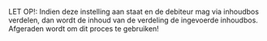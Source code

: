 LET OP!: Indien deze instelling aan staat en de debiteur mag via inhoudbos verdelen, dan wordt de inhoud van de verdeling de ingevoerde inhoudbos. Afgeraden wordt om dit proces te gebruiken!